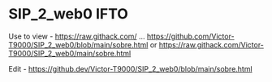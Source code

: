 # SIP_2_web0 IFTO

Use to view - 
https://raw.githack.com/  ... https://github.com/Victor-T9000/SIP_2_web0/blob/main/sobre.html
or https://raw.githack.com/Victor-T9000/SIP_2_web0/main/sobre.html

Edit - https://github.dev/Victor-T9000/SIP_2_web0/blob/main/sobre.html

